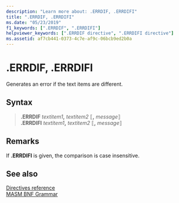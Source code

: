 ```yaml
---
description: "Learn more about: .ERRDIF, .ERRDIFI"
title: ".ERRDIF, .ERRDIFI"
ms.date: "05/23/2019"
f1_keywords: [".ERRDIF", ".ERRDIFI"]
helpviewer_keywords: [".ERRDIF directive", ".ERRDIFI directive"]
ms.assetid: af7cb441-0373-4c7e-af9c-06bcb9ed2b0a
---
```

# .ERRDIF, .ERRDIFI

Generates an error if the text items are different.

## Syntax

> **.ERRDIF** *textitem1*__,__ *textitem2* ⟦__,__ *message*⟧\
> **.ERRDIFI** *textitem1*__,__ *textitem2* ⟦__,__ *message*⟧

## Remarks

If **.ERRDIFI** is given, the comparison is case insensitive.

## See also

[Directives reference](directives-reference.md)\
[MASM BNF Grammar](masm-bnf-grammar.md)
